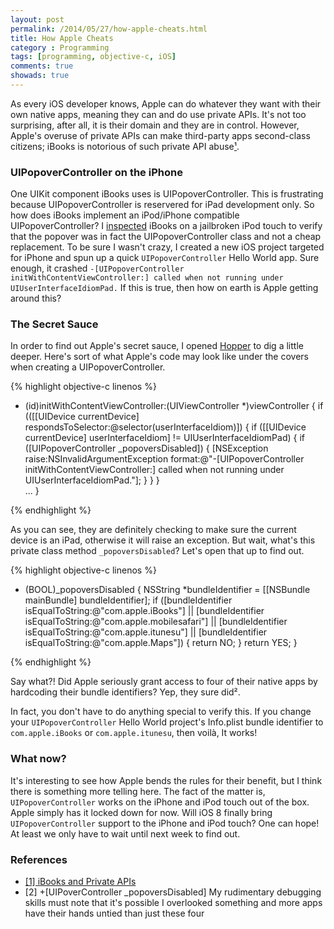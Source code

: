 ```yaml
---
layout: post
permalink: /2014/05/27/how-apple-cheats.html
title: How Apple Cheats
category : Programming
tags: [programming, objective-c, iOS]
comments: true
showads: true
---
```


As every iOS developer knows, Apple can do whatever they want with their own native apps, meaning they can and do use private APIs. It's not too surprising, after all, it is their domain and they are in control. However, Apple's overuse of private APIs can make third-party apps second-class citizens; iBooks is notorious of such private API abuse[¹](http://www.marco.org/2010/04/06/ibooks-and-private-apis).

### UIPopoverController on the iPhone

One UIKit component iBooks uses is UIPopoverController. This is frustrating because UIPopoverController is reservered for iPad development only. So how does iBooks implement an iPod/iPhone compatible UIPopoverController? I [inspected](http://marksands.github.io/2014/01/03/inspecting-third-party-apps.html) iBooks on a jailbroken iPod touch to verify that the popover was in fact the UIPopoverController class and not a cheap replacement. To be sure I wasn't crazy, I created a new iOS project targeted for iPhone and spun up a quick `UIPopoverController` Hello World app. Sure enough, it crashed `-[UIPopoverController initWithContentViewController:] called when not running under UIUserInterfaceIdiomPad.` If this is true, then how on earth is Apple getting around this?

### The Secret Sauce

In order to find out Apple's secret sauce, I opened [Hopper](http://www.hopperapp.com/) to dig a little deeper. Here's sort of what Apple's code may look like under the covers when creating a UIPopoverController.

{% highlight objective-c linenos %}

- (id)initWithContentViewController:(UIViewController *)viewController {
	if (([[UIDevice currentDevice] respondsToSelector:@selector(userInterfaceIdiom)]) {
		if ([[UIDevice currentDevice] userInterfaceIdiom] != UIUserInterfaceIdiomPad) {
			if ([UIPopoverController _popoversDisabled]) {
    			[NSException raise:NSInvalidArgumentException format:@"-[UIPopoverController initWithContentViewController:] called when not running under UIUserInterfaceIdiomPad."];
			}
		}
	}	
	...
}

{% endhighlight %}

As you can see, they are definitely checking to make sure the current device is an iPad, otherwise it will raise an exception. But wait, what's this private class method `_popoversDisabled`? Let's open that up to find out.

{% highlight objective-c linenos %}

+ (BOOL)_popoversDisabled {
    NSString *bundleIdentifier = [[NSBundle mainBundle] bundleIdentifier];
    if ([bundleIdentifier isEqualToString:@"com.apple.iBooks"] || [bundleIdentifier isEqualToString:@"com.apple.mobilesafari"] || 
		[bundleIdentifier isEqualToString:@"com.apple.itunesu"] || [bundleIdentifier isEqualToString:@"com.apple.Maps"]) {
		return NO;
	}
	return YES;
}

{% endhighlight %}

Say what?! Did Apple seriously grant access to four of their native apps by hardcoding their bundle identifiers? Yep, they sure did².

In fact, you don't have to do anything special to verify this. If you change your `UIPopoverController` Hello World project's Info.plist bundle identifier to `com.apple.iBooks` or `com.apple.itunesu`, then voilà, It works!

### What now?

It's interesting to see how Apple bends the rules for their benefit, but I think there is something more telling here. The fact of the matter is, `UIPopoverController` works on the iPhone and iPod touch out of the box. Apple simply has it locked down for now. Will iOS 8 finally bring `UIPopoverController` support to the iPhone and iPod touch? One can hope! At least we only have to wait until next week to find out.

### References

* [[1] iBooks and Private APIs](http://www.marco.org/2010/04/06/ibooks-and-private-apis)
* [2] +[UIPoverController _popoversDisabled] My rudimentary debugging skills must note that it's possible I overlooked something and more apps have their hands untied than just these four